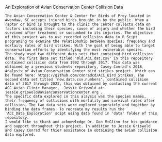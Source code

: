 An Exploration of Avian Conservation Center Collision Data 

    The Avian Conservation Center & Center For Birds of Prey located in Awendaw, SC accepts injured birds brought in by the public. When a raptor or bird is brought to the clinic the center collects data on factors including their species, cause of injury and whether the bird survived after treatment or succumbed to its injuries. The objective of this project was to use recorded collision data in R Scipt programing to examine the relationship between species, frequency and mortaily rates of bird strikes. With the goal of being able to target conservation efforts by identifying the most vulnerable species. 
    The study used two different data sets that contained bird collision data. The first data set titled 'Old.ACC.dat.csv' in this repository contained collision data from 1992 through 2017. This data was obtained by a previous students repository, Casey Conrad's 2018 Analysis of Avian Conservation Center bird strikes project. Which can be found here: https://github.com/conradcd/ACC_Bird_Strikes. The second data set titled 'new.data.csv.numbers', contained collision data of 2017 through 2023, this was obtained by contacting the current ACC Avian Clinic Manager,  Jessie Griswold at: jessie.griswold@avianconservationcenter.org . 
    The specific data explored in this alaysis was the species names, their frequency of collisions with mortality and survival rates after collision. The two data sets were explored seperately and together by binding the data frames. To recreate my results run the 'ACC_Data_Exploration' scipt using data found in 'data' folder of this repository. 
    I would like to thank and acknowledge Dr. Dan McGlinn for his guidance and support throughout this project. In addition to Jessie Griswold and Casey Conrad for thier assistance in obtaining the avian collision data explored. 

